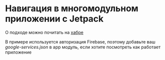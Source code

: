 # Навигация в многомодульном приложении с Jetpack

О подходе можно почитать на [хабре](https://habr.com/ru/post/475104/)

В примере используется авторизация Firebase, поэтому добавьте ваш *google-services.json* в app модуль, если хотите посмотреть как работает приложение
